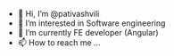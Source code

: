 - 👋 Hi, I’m @pativashvili
- 👀 I’m interested in Software engineering
- 🌱 I’m currently  FE developer (Angular)
- 📫 How to reach me ...

<!---
pativashvili/pativashvili is a ✨ special ✨ repository because its `README.md` (this file) appears on your GitHub profile.
You can click the Preview link to take a look at your changes.
--->
